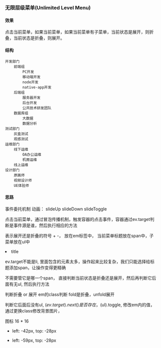 ### 无限层级菜单(Unlimited Level Menu)
#### 效果
点击当前菜单，如果当前菜单，如果当前菜单有子菜单，当前状态是展开，则折叠，当前状态是折叠，则展开。

#### 结构
```
开发部门
    前端组
        PC开发
        移动端开发
        node开发
        native-app开发
    后端组
        服务器开发
        后台开发
        公共技术研发团队
    数据库组
        大数据
        数据分析
测试部门
    灰盒测试
    观感测试
运维部门
    线下运维
        OA办公运维
        机房运维
    线上运维
设计部门
    原画师
    视频设计师
    UE体验师
```
#### 思路
事件委托机制
动画： slideUp slideDown slideToggle

点击当前菜单，通过冒泡传播机制，触发容器的点击事件，容器通过ev.target判断是事件源是谁，然后执行相应的方法

表示展开还是折叠的符号 + -， 放在em标签中， 当前菜单标题放在span中，子菜单放在ul中 <li><span><em></em>title</span><ul></ul></li>

ev.target不能是li, 里面包含的元素太多，操作起来比较复杂，我们只能选择给标题添加span，让操作变得更精确

不需要管它是哪一个span， 直接判断当前状态是折叠还是展开，然后再判断它后面有无ul, 然后执行方法

判断折叠 or 展开  em的class判断 fold是折叠，unfold展开

判断它后面后没有ul, $(ev.target).next() 是否存在，$(ul).toggle, 修改em内的值，通过更换class修改背景图片，

图标 16 * 16  
- left: -42px, top: -28px
+ left: -59px, top: -28px
